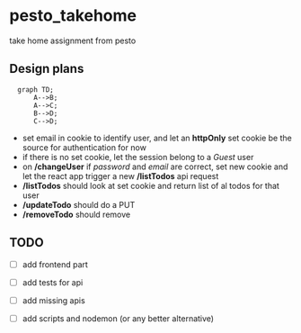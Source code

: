 # pesto_takehome
take home assignment from pesto
## Design plans
```mermaid
  graph TD;
      A-->B;
      A-->C;
      B-->D;
      C-->D;
```
- set email in cookie to identify user, and let an __httpOnly__ set cookie be the source for authentication for now 
- if there is no set cookie, let the session belong to a *Guest* user
- on __/changeUser__ if *password* and *email* are correct, set new cookie and let the react app trigger a new __/listTodos__ api request
- __/listTodos__ should look at set cookie and return list of al todos for that user
- __/updateTodo__ should do a PUT
- __/removeTodo__ should remove 

## TODO

- [ ] add frontend part
- [ ] add tests for api
- [ ] add missing apis
- [ ] add scripts and nodemon (or any better alternative)


